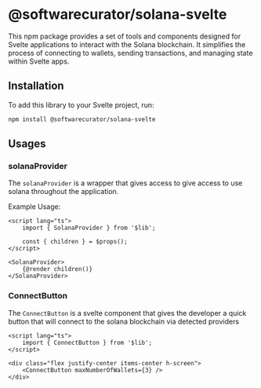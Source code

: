 # @softwarecurator/solana-svelte

This npm package provides a set of tools and components designed for Svelte applications to interact with the Solana blockchain. It simplifies the process of connecting to wallets, sending transactions, and managing state within Svelte apps.

## Installation

To add this library to your Svelte project, run:

```bash
npm install @softwarecurator/solana-svelte
```

## Usages

### solanaProvider

The `solanaProvider` is a wrapper that gives access to give access to use solana throughout the application.

Example Usage:

```svelte
<script lang="ts">
	import { SolanaProvider } from '$lib';

	const { children } = $props();
</script>

<SolanaProvider>
	{@render children()}
</SolanaProvider>
```

### ConnectButton

The `ConnectButton` is a svelte component that gives the developer a quick button that will connect to the solana blockchain via detected providers

```svelte
<script lang="ts">
	import { ConnectButton } from '$lib';
</script>

<div class="flex justify-center items-center h-screen">
	<ConnectButton maxNumberOfWallets={3} />
</div>
```
